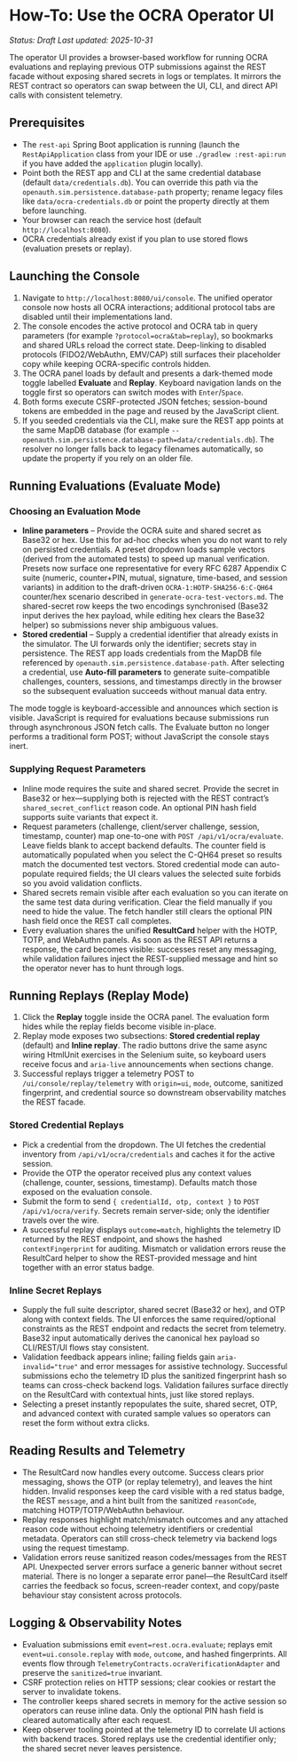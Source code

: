 # How-To: Use the OCRA Operator UI

_Status: Draft_
_Last updated: 2025-10-31_

The operator UI provides a browser-based workflow for running OCRA evaluations and replaying
previous OTP submissions against the REST facade without exposing shared secrets in logs or
templates. It mirrors the REST contract so operators can swap between the UI, CLI, and direct API
calls with consistent telemetry.

## Prerequisites
- The `rest-api` Spring Boot application is running (launch the `RestApiApplication` class from your IDE or use `./gradlew :rest-api:run` if you have added the `application` plugin locally).
- Point both the REST app and CLI at the same credential database (default `data/credentials.db`). You can override this path via the `openauth.sim.persistence.database-path` property; rename legacy files like `data/ocra-credentials.db` or point the property directly at them before launching.
- Your browser can reach the service host (default `http://localhost:8080`).
- OCRA credentials already exist if you plan to use stored flows (evaluation presets or replay).

## Launching the Console
1. Navigate to `http://localhost:8080/ui/console`. The unified operator console now hosts all OCRA interactions; additional protocol tabs are disabled until their implementations land.
2. The console encodes the active protocol and OCRA tab in query parameters (for example `?protocol=ocra&tab=replay`), so bookmarks and shared URLs reload the correct state. Deep-linking to disabled protocols (FIDO2/WebAuthn, EMV/CAP) still surfaces their placeholder copy while keeping OCRA-specific controls hidden.
3. The OCRA panel loads by default and presents a dark-themed mode toggle labelled **Evaluate** and **Replay**. Keyboard navigation lands on the toggle first so operators can switch modes with `Enter`/`Space`.
4. Both forms execute CSRF-protected JSON fetches; session-bound tokens are embedded in the page and reused by the JavaScript client.
5. If you seeded credentials via the CLI, make sure the REST app points at the same MapDB database (for example `--openauth.sim.persistence.database-path=data/credentials.db`). The resolver no longer falls back to legacy filenames automatically, so update the property if you rely on an older file.

## Running Evaluations (Evaluate Mode)

### Choosing an Evaluation Mode
- **Inline parameters** – Provide the OCRA suite and shared secret as Base32 or hex. Use this for ad-hoc checks when you do not want to rely on persisted credentials. A preset dropdown loads sample vectors (derived from the automated tests) to speed up manual verification. Presets now surface one representative for every RFC 6287 Appendix C suite (numeric, counter+PIN, mutual, signature, time-based, and session variants) in addition to the draft-driven `OCRA-1:HOTP-SHA256-6:C-QH64` counter/hex scenario described in `generate-ocra-test-vectors.md`. The shared-secret row keeps the two encodings synchronised (Base32 input derives the hex payload, while editing hex clears the Base32 helper) so submissions never ship ambiguous values.
- **Stored credential** – Supply a credential identifier that already exists in the simulator. The UI forwards only the identifier; secrets stay in persistence. The REST app loads credentials from the MapDB file referenced by `openauth.sim.persistence.database-path`. After selecting a credential, use **Auto-fill parameters** to generate suite-compatible challenges, counters, sessions, and timestamps directly in the browser so the subsequent evaluation succeeds without manual data entry.

The mode toggle is keyboard-accessible and announces which section is visible. JavaScript is required for evaluations because submissions run through asynchronous JSON fetch calls. The Evaluate button no longer performs a traditional form POST; without JavaScript the console stays inert.

### Supplying Request Parameters
- Inline mode requires the suite and shared secret. Provide the secret in Base32 or hex—supplying both is rejected with the REST contract’s `shared_secret_conflict` reason code. An optional PIN hash field supports suite variants that expect it.
- Request parameters (challenge, client/server challenge, session, timestamp, counter) map one-to-one with `POST /api/v1/ocra/evaluate`. Leave fields blank to accept backend defaults. The counter field is automatically populated when you select the C-QH64 preset so results match the documented test vectors. Stored credential mode can auto-populate required fields; the UI clears values the selected suite forbids so you avoid validation conflicts.
- Shared secrets remain visible after each evaluation so you can iterate on the same test data during verification. Clear the field manually if you need to hide the value. The fetch handler still clears the optional PIN hash field once the REST call completes.
- Every evaluation shares the unified **ResultCard** helper with the HOTP, TOTP, and WebAuthn panels. As soon as the REST API returns a response, the card becomes visible: successes reset any messaging, while validation failures inject the REST-supplied message and hint so the operator never has to hunt through logs.

## Running Replays (Replay Mode)
1. Click the **Replay** toggle inside the OCRA panel. The evaluation form hides while the replay fields become visible in-place.
2. Replay mode exposes two subsections: **Stored credential replay** (default) and **Inline replay**. The radio buttons drive the same async wiring HtmlUnit exercises in the Selenium suite, so keyboard users receive focus and `aria-live` announcements when sections change.
3. Successful replays trigger a telemetry POST to `/ui/console/replay/telemetry` with `origin=ui`, `mode`, outcome, sanitized fingerprint, and credential source so downstream observability matches the REST facade.

### Stored Credential Replays
- Pick a credential from the dropdown. The UI fetches the credential inventory from `/api/v1/ocra/credentials` and caches it for the active session.
- Provide the OTP the operator received plus any context values (challenge, counter, sessions, timestamp). Defaults match those exposed on the evaluation console.
- Submit the form to send `{ credentialId, otp, context }` to `POST /api/v1/ocra/verify`. Secrets remain server-side; only the identifier travels over the wire.
- A successful replay displays `outcome=match`, highlights the telemetry ID returned by the REST endpoint, and shows the hashed `contextFingerprint` for auditing. Mismatch or validation errors reuse the ResultCard helper to show the REST-provided message and hint together with an error status badge.

### Inline Secret Replays
- Supply the full suite descriptor, shared secret (Base32 or hex), and OTP along with context fields. The UI enforces the same required/optional constraints as the REST endpoint and redacts the secret from telemetry. Base32 input automatically derives the canonical hex payload so CLI/REST/UI flows stay consistent.
- Validation feedback appears inline; failing fields gain `aria-invalid="true"` and error messages for assistive technology. Successful submissions echo the telemetry ID plus the sanitized fingerprint hash so teams can cross-check backend logs. Validation failures surface directly on the ResultCard with contextual hints, just like stored replays.
- Selecting a preset instantly repopulates the suite, shared secret, OTP, and advanced context with curated sample values so operators can reset the form without extra clicks.

## Reading Results and Telemetry
- The ResultCard now handles every outcome. Success clears prior messaging, shows the OTP (or replay telemetry), and leaves the hint hidden. Invalid responses keep the card visible with a red status badge, the REST `message`, and a hint built from the sanitized `reasonCode`, matching HOTP/TOTP/WebAuthn behaviour.
- Replay responses highlight match/mismatch outcomes and any attached reason code without echoing telemetry identifiers or credential metadata. Operators can still cross-check telemetry via backend logs using the request timestamp.
- Validation errors reuse sanitized reason codes/messages from the REST API. Unexpected server errors surface a generic banner without secret material. There is no longer a separate error panel—the ResultCard itself carries the feedback so focus, screen-reader context, and copy/paste behaviour stay consistent across protocols.

## Logging & Observability Notes
- Evaluation submissions emit `event=rest.ocra.evaluate`; replays emit `event=ui.console.replay` with `mode`, `outcome`, and hashed fingerprints. All events flow through `TelemetryContracts.ocraVerificationAdapter` and preserve the `sanitized=true` invariant.
- CSRF protection relies on HTTP sessions; clear cookies or restart the server to invalidate tokens.
- The controller keeps shared secrets in memory for the active session so operators can reuse inline data. Only the optional PIN hash field is cleared automatically after each request.
- Keep observer tooling pointed at the telemetry ID to correlate UI actions with backend traces. Stored replays use the credential identifier only; the shared secret never leaves persistence.

